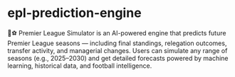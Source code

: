 # epl-prediction-engine
🧠⚽ Premier League Simulator is an AI-powered engine that predicts future Premier League seasons — including final standings, relegation outcomes, transfer activity, and managerial changes. Users can simulate any range of seasons (e.g., 2025–2030) and get detailed forecasts powered by machine learning, historical data, and football intelligence.
